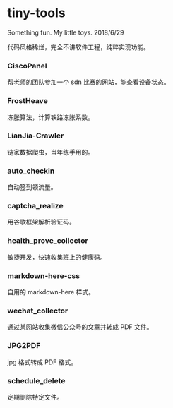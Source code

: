 # tiny-tools
Something fun.
My little toys.
2018/6/29

代码风格稀烂，完全不讲软件工程，纯粹实现功能。


### CiscoPanel
帮老师的团队参加一个 sdn 比赛的网站，能查看设备状态。

### FrostHeave
冻胀算法，计算铁路冻胀系数。

### LianJia-Crawler
链家数据爬虫，当年练手用的。

### auto_checkin
自动签到领流量。

### captcha_realize
用谷歌框架解析验证码。

### health_prove_collector
敏捷开发，快速收集班上的健康码。

### markdown-here-css
自用的 markdown-here 样式。

### wechat_collector
通过某网站收集微信公众号的文章并转成 PDF 文件。

### JPG2PDF
jpg 格式转成 PDF 格式。

### schedule_delete
定期删除特定文件。



